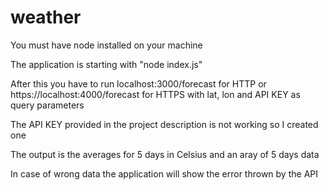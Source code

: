 # weather
You must have node installed on your machine

The application is starting with "node index.js"

After this you have to run localhost:3000/forecast for HTTP or https://localhost:4000/forecast for HTTPS with lat, lon and API KEY as query parameters

The API KEY provided in the project description is not working so I created one

The output is the averages for 5 days in Celsius and an aray of 5 days data

In case of wrong data the application will show the error thrown by the API
